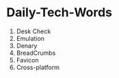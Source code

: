 # Daily-Tech-Words

1. Desk Check
2. Emulation
3. Denary
4. BreadCrumbs
5. Favicon
6. Cross-platform
